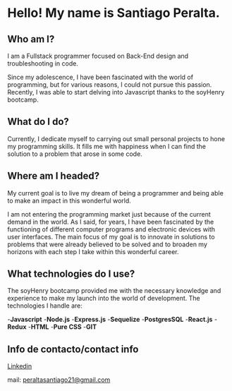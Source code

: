 # Hello! My name is Santiago Peralta.

## Who am I?
I am a Fullstack programmer focused on Back-End design and troubleshooting in code.

Since my adolescence, I have been fascinated with the world of programming, but for various reasons, I could not pursue this passion. Recently, I was able to start delving into Javascript thanks to the soyHenry bootcamp.

## What do I do?
Currently, I dedicate myself to carrying out small personal projects to hone my programming skills. It fills me with happiness when I can find the solution to a problem that arose in some code.

## Where am I headed?
My current goal is to live my dream of being a programmer and being able to make an impact in this wonderful world.

I am not entering the programming market just because of the current demand in the world. As I said, for years, I have been fascinated by the functioning of different computer programs and electronic devices with user interfaces. The main focus of my goal is to innovate in solutions to problems that were already believed to be solved and to broaden my horizons with each step I take within this wonderful career.

## What technologies do I use?
The soyHenry bootcamp provided me with the necessary knowledge and experience to make my launch into the world of development. The technologies I handle are:

-**Javascript**
-**Node.js**
-**Express.js**
-**Sequelize**
-**PostgresSQL**
-**React.js**
-**Redux**
-**HTML**
-**Pure CSS**
-**GIT**

## Info de contacto/contact info

[Linkedin](https://www.linkedin.com/in/santiago-peralta-1961b8258/)

mail: peraltasantiago21@gmail.com
